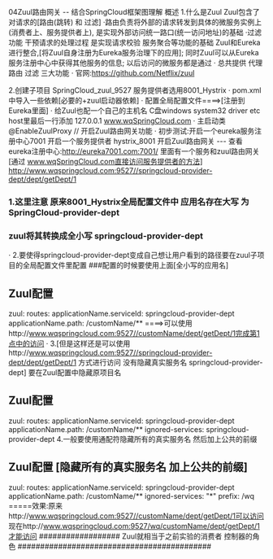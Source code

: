 04Zuul路由网关 -- 结合SpringCloud框架图理解
概述
1.什么是Zuul
Zuul包含了对请求的[路由(跳转) 和 过滤]
·路由负责将外部的请求转发到具体的微服务实例上(消费者上、服务提供者上),
 是实现外部访问统一路口(统一访问地址)的基础
·过滤功能 干预请求的处理过程 是实现请求校验 服务聚合等功能的基础
Zuul和Eureka进行整合,[将Zuul自身注册为Eureka服务治理下的应用];
同时Zuul可以从Eureka服务注册中心中获得其他服务的信息;
以后访问的微服务都是通过
· 总共提供 代理 路由 过滤 三大功能
· 官网:https://github.com/Netflix/zuul

2.创建子项目 SpringCloud_zuul_9527  服务提供者选用8001_Hystrix
· pom.xml中导入一些依赖[必要的+zuul启动器依赖]
· 配置全局配置文件====>[注册到Eureka里面]
· 给Zuul也配一个自己的主机名
  C盘windows system32 driver etc host里最后一行添加
  127.0.0.1  www.wqSpringCloud.com
· 主启动类
  @EnableZuulProxy // 开启Zuul路由网关功能
· 初步测试:开启一个eureka服务注册中心7001 开启一个服务提供者 hystrix_8001
          开启Zuul路由网关
   --- 查看eureka注册中心:http://eureka7001.com:7001/
       里面有一个服务和zuul路由网关         
   [通过 www.wqSpringCloud.com直接访问服务提供者的方法]
   http://www.wqspringcloud.com:9527//springcloud-provider-dept/dept/getDept/1
   ### 1.这里注意 原来8001_Hystrix全局配置文件中 应用名存在大写 为SpringCloud-provider-dept
   ### zuul将其转换成全小写 springcloud-provider-dept
· 2.要使得springcloud-provider-dept变成自己想让用户看到的路径要在zuul子项目的全局配置文件里配置
  ###配置的时候要使用上面[全小写的应用名]
  ## Zuul配置 
  zuul:
    routes:
      applicationName.serviceId: springcloud-provider-dept
      applicationName.path: /customName/**
  ====>可以使用http://www.wqspringcloud.com:9527//customName/dept/getDept/1完成第1点中的访问
· 3.[但是这样还是可以使用http://www.wqspringcloud.com:9527//springcloud-provider-dept/dept/getDept/1
     方式进行访问 没有隐藏真实服务名 springcloud-provider-dept]
  要在Zuul配置中隐藏原项目名
  ## Zuul配置
  zuul:
    routes:
      applicationName.serviceId: springcloud-provider-dept
      applicationName.path: /customName/**
    ignored-services: springcloud-provider-dept
  4.一般要使用通配符隐藏所有的真实服务名  然后加上公共的前缀
  ## Zuul配置  [隐藏所有的真实服务名  加上公共的前缀]
  zuul:
    routes:
      applicationName.serviceId: springcloud-provider-dept
      applicationName.path: /customName/**
    ignored-services: "*"
    prefix: /wq
  =====效果:原来http://www.wqspringcloud.com:9527//customName/dept/getDept/1可以访问
            现在http://www.wqspringcloud.com:9527/wq/customName/dept/getDept/1才能访问
################## Zuul就相当于之前实验的消费者 控制器的角色 ###########################################